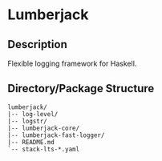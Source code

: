 # Lumberjack


## Description

Flexible logging framework for Haskell.


## Directory/Package Structure

```
lumberjack/
|-- log-level/
|-- logstr/
|-- lumberjack-core/
|-- lumberjack-fast-logger/
|-- README.md
`-- stack-lts-*.yaml
```
